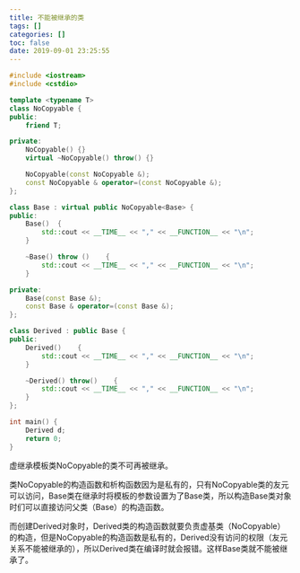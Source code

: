 ```yaml
---
title: 不能被继承的类
tags: []
categories: []
toc: false
date: 2019-09-01 23:25:55
---
```


```C++
#include <iostream>
#include <cstdio>

template <typename T>
class NoCopyable {
public:
    friend T;

private:
    NoCopyable() {}
    virtual ~NoCopyable() throw() {}

    NoCopyable(const NoCopyable &);
    const NoCopyable & operator=(const NoCopyable &);
};

class Base : virtual public NoCopyable<Base> {
public:
    Base()  {
        std::cout << __TIME__ << "," << __FUNCTION__ << "\n";
    }

    ~Base() throw ()    {
        std::cout << __TIME__ << "," << __FUNCTION__ << "\n";
    }

private:
    Base(const Base &);
    const Base & operator=(const Base &);
};

class Derived : public Base {
public:
    Derived()    {
        std::cout << __TIME__ << "," << __FUNCTION__ << "\n";
    }

    ~Derived() throw()    {
        std::cout << __TIME__ << "," << __FUNCTION__ << "\n";
    }
};

int main() {
    Derived d;
    return 0;
}
```

虚继承模板类NoCopyable的类不可再被继承。

类NoCopyable的构造函数和析构函数因为是私有的，只有NoCopyable类的友元可以访问，Base类在继承时将模板的参数设置为了Base类，所以构造Base类对象时们可以直接访问父类（Base）的构造函数。

而创建Derived对象时，Derived类的构造函数就要负责虚基类（NoCopyable）的构造，但是NoCopyable的构造函数是私有的，Derived没有访问的权限（友元关系不能被继承的），所以Derived类在编译时就会报错。这样Base类就不能被继承了。